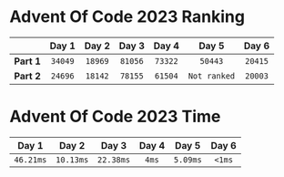 # Advent Of Code 2023 Ranking

|  | Day 1 | Day 2 | Day 3 | Day 4 | Day 5 | Day 6 |
| :-----: | :-----: | :-----: | :-----: | :-----: | :-----: | :-----: |
|**Part 1**| `34049` | `18969` | `81056` | `73322` | `50443` | `20415` |
|**Part 2**| `24696` | `18142` | `78155` | `61504` | `Not ranked` | `20003` |

# Advent Of Code 2023 Time

| Day 1 | Day 2 | Day 3 | Day 4 | Day 5 | Day 6 |
| :-----: | :-----: | :-----: | :-----: | :-----: | :-----: |
| `46.21ms` | `10.13ms` | `22.38ms` | `4ms` | `5.09ms` | `<1ms` |